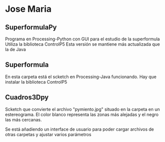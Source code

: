 # Jose Maria

## SuperformulaPy
Programa en Processing-Python con GUI para el estudio de la superformula
Utiliza la biblioteca ControlP5
Esta versión se mantiene más actualizada que la de Java

## Superformula
En esta carpeta está el scketch en Processing-Java funcionando.
Hay que instalar la biblioteca ControlP5

## Cuadros3Dpy
Scketch que convierte el archivo "pymiento.jpg" situado en la carpeta en un estereograma.
El color blanco representa las zonas más alejadas y el negro las más cercanas. 

Se está añadiendo un interface de usuario para poder cargar archivos de otras carpetas y ajustar varios parámetros

